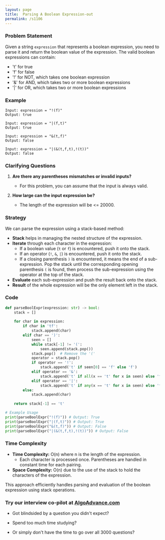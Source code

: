 ```yaml
---
layout: page
title:  Parsing A Boolean Expression-out
permalink: /s1106
---
```


### Problem Statement

Given a string `expression` that represents a boolean expression, you need to parse it and return the boolean value of the expression. The valid boolean expressions can contain:

- 't' for true
- 'f' for false
- '!' for NOT, which takes one boolean expression
- '&' for AND, which takes two or more boolean expressions
- '|' for OR, which takes two or more boolean expressions

### Example

```plaintext
Input: expression = "!(f)"
Output: true

Input: expression = "|(f,t)"
Output: true

Input: expression = "&(t,f)"
Output: false

Input: expression = "|(&(t,f,t),!(t))"
Output: false
```

### Clarifying Questions

1. **Are there any parentheses mismatches or invalid inputs?**
   - For this problem, you can assume that the input is always valid.

2. **How large can the input expression be?**
   - The length of the expression will be <= 20000.

### Strategy

We can parse the expression using a stack-based method:
- **Stack** helps in managing the nested structure of the expression.
- **Iterate** through each character in the expression:
  - If a boolean value (`t` or `f`) is encountered, push it onto the stack.
  - If an operator (`!`, `&`, `|`) is encountered, push it onto the stack.
  - If a closing parenthesis `)` is encountered, it means the end of a sub-expression. Pop the stack until the corresponding opening parenthesis `(` is found, then process the sub-expression using the operator at the top of the stack.
- **Evaluate** each sub-expression and push the result back onto the stack.
- **Result** of the whole expression will be the only element left in the stack.

### Code

```python
def parseBoolExpr(expression: str) -> bool:
    stack = []
    
    for char in expression:
        if char in 'tf':
            stack.append(char)
        elif char == ')':
            seen = []
            while stack[-1] != '(':
                seen.append(stack.pop())
            stack.pop()  # Remove the '('
            operator = stack.pop()
            if operator == '!':
                stack.append('t' if seen[0] == 'f' else 'f')
            elif operator == '&':
                stack.append('t' if all(x == 't' for x in seen) else 'f')
            elif operator == '|':
                stack.append('t' if any(x == 't' for x in seen) else 'f')
        else:
            stack.append(char)
    
    return stack[-1] == 't'

# Example Usage
print(parseBoolExpr("!(f)")) # Output: True
print(parseBoolExpr("|(f,t)")) # Output: True
print(parseBoolExpr("&(t,f)")) # Output: False
print(parseBoolExpr("|(&(t,f,t),!(t))")) # Output: False
```

### Time Complexity

- **Time Complexity:** O(n) where n is the length of the expression.
  - Each character is processed once. Parentheses are handled in constant time for each pairing.
- **Space Complexity:** O(n) due to the use of the stack to hold the characters of the expression.
  
This approach efficiently handles parsing and evaluation of the boolean expression using stack operations.


### Try our interview co-pilot at [AlgoAdvance.com](https://algoAdvance.com)

- Got blindsided by a question you didn't expect?

- Spend too much time studying?

- Or simply don't have the time to go over all 3000 questions?

